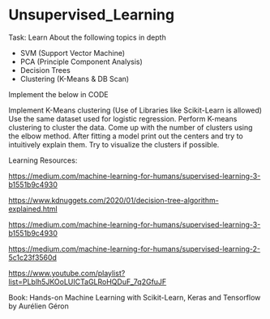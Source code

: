 # Unsupervised_Learning

Task: Learn About the following topics in depth
- SVM (Support Vector Machine)
- PCA (Principle Component Analysis)
- Decision Trees
- Clustering (K-Means & DB Scan)

Implement the below in CODE

  Implement K-Means clustering (Use of Libraries like Scikit-Learn is allowed)
  Use the same dataset used for logistic regression. Perform K-means clustering to cluster the data. Come up with the number of clusters using the elbow method. After fitting a model print out the centers and try to intuitively explain them. Try to visualize the clusters if possible.

  Learning Resources:

https://medium.com/machine-learning-for-humans/supervised-learning-3-b1551b9c4930

 https://www.kdnuggets.com/2020/01/decision-tree-algorithm-explained.html

 https://medium.com/machine-learning-for-humans/supervised-learning-3-b1551b9c4930

 https://medium.com/machine-learning-for-humans/supervised-learning-2-5c1c23f3560d

 https://www.youtube.com/playlist?list=PLblh5JKOoLUICTaGLRoHQDuF_7q2GfuJF

 Book: Hands-on Machine Learning with Scikit-Learn, Keras and Tensorflow by Aurélien Géron

